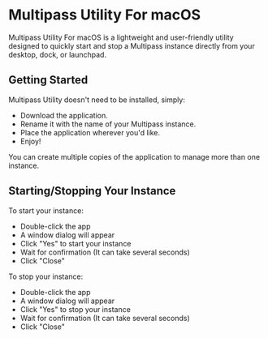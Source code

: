# Multipass Utility For macOS
Multipass Utility For macOS is a lightweight and user-friendly utility designed to quickly start and stop a Multipass instance directly from your desktop, dock, or launchpad.

## Getting Started
Multipass Utility doesn't need to be installed, simply:

 * Download the application.
 * Rename it with the name of your Multipass instance.
 * Place the application wherever you'd like.
 * Enjoy!

You can create multiple copies of the application to manage more than one instance.

## Starting/Stopping Your Instance
To start your instance:
* Double-click the app
* A window dialog will appear
* Click "Yes" to start your instance
* Wait for confirmation (It can take several seconds)
* Click "Close"
 
To stop your instance:
* Double-click the app
* A window dialog will appear
* Click "Yes" to stop your instance
* Wait for confirmation (It can take several seconds)
* Click "Close"
